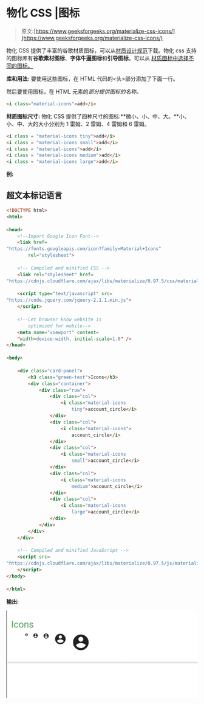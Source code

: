 # 物化 CSS |图标

> 原文:[https://www.geeksforgeeks.org/materialize-css-icons/](https://www.geeksforgeeks.org/materialize-css-icons/)

物化 CSS 提供了丰富的谷歌材质图标，可以从[材质设计规范](https://material.io/resources/icons/?style=baseline)下载。物化 css 支持的图标库有**谷歌素材图标**、**字体牛逼图标**和**引导图标**。可以从 [<u>材质图标中选择不同的图标。</u>](https://material.io/resources/icons/?style=baseline)

**库和用法:** 要使用这些图标，在 HTML 代码的<头>部分添加了下面一行。

> <link href="”https://fonts.googleapis.com/icon?family=Material+Icons”" rel="”stylesheet”">

然后要使用图标，在 HTML 元素的*部分提供图标的名称。*

```html
<i class="material-icons">add</i>
```

**材质图标尺寸:** 物化 CSS 提供了四种尺寸的图标:**微小、小、中、大。**小、小、中、大的大小分别为 1 雷姆、2 雷姆、4 雷姆和 6 雷姆。

```html
<i class = "material-icons tiny">add</i>  
<i class = "material-icons small">add</i>  
<i class = "material-icons">add</i>  
<i class = "material-icons medium">add</i>  
<i class = "material-icons large">add</i>
```

**例:**

## 超文本标记语言

```html
<!DOCTYPE html>
<html>

<head>
    <!--Import Google Icon Font-->
    <link href=
"https://fonts.googleapis.com/icon?family=Material+Icons"
        rel="stylesheet">

    <!-- Compiled and minified CSS -->
    <link rel="stylesheet" href=
"https://cdnjs.cloudflare.com/ajax/libs/materialize/0.97.5/css/materialize.min.css">

    <script type="text/javascript" src=
"https://code.jquery.com/jquery-2.1.1.min.js">
    </script>

    <!--Let browser know website is 
        optimized for mobile-->
    <meta name="viewport" content=
    "width=device-width, initial-scale=1.0" />
</head>

<body>

    <div class="card-panel">
        <h3 class="green-text">Icons</h3>
        <div class="container">
            <div class="row">
                <div class="col">
                    <i class="material-icons 
                        tiny">account_circle</i>
                </div>
                <div class="col">
                    <i class="material-icons">
                        account_circle</i>
                </div>
                <div class="col">
                    <i class="material-icons 
                        small">account_circle</i>
                </div>
                <div class="col">
                    <i class="material-icons 
                        medium">account_circle</i>
                </div>
                <div class="col">
                    <i class="material-icons 
                        large">account_circle</i>
                </div>
            </div>
        </div>
    </div>

    <!-- Compiled and minified JavaScript -->
    <script src=
"https://cdnjs.cloudflare.com/ajax/libs/materialize/0.97.5/js/materialize.min.js">
    </script>
</body>

</html>
```

**输出:**

![](img/aaea8cf4dad810daa670e1e630fbc553.png)